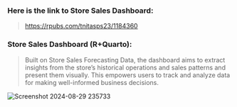### Here is the link to Store Sales Dashboard:
> https://rpubs.com/tnitasps23/1184360

### Store Sales Dashboard (R+Quarto):
> Built on Store Sales Forecasting Data, the dashboard aims to extract insights from the store’s historical operations and sales patterns and present them visually. This empowers users to track and analyze data for making well-informed business decisions.

![Screenshot 2024-08-29 235733](https://github.com/user-attachments/assets/7f0ccc42-75f8-41b7-8880-eefb0a3ea129)
